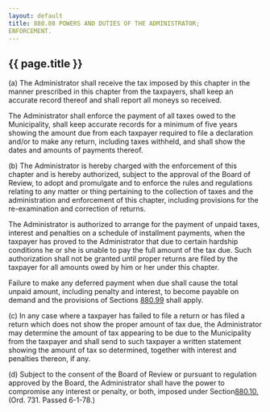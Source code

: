 ```yaml
---
layout: default 
title: 880.08 POWERS AND DUTIES OF THE ADMINISTRATOR;
ENFORCEMENT.
---
```


{{ page.title }}
----------------

​(a) The Administrator shall receive the tax imposed by this chapter in
the manner prescribed in this chapter from the taxpayers, shall keep an
accurate record thereof and shall report all moneys so received.

The Administrator shall enforce the payment of all taxes owed to the
Municipality, shall keep accurate records for a minimum of five years
showing the amount due from each taxpayer required to file a declaration
and/or to make any return, including taxes withheld, and shall show the
dates and amounts of payments thereof.

​(b) The Administrator is hereby charged with the enforcement of this
chapter and is hereby authorized, subject to the approval of the Board
of Review, to adopt and promulgate and to enforce the rules and
regulations relating to any matter or thing pertaining to the collection
of taxes and the administration and enforcement of this chapter,
including provisions for the re-examination and correction of returns.

The Administrator is authorized to arrange for the payment of unpaid
taxes, interest and penalties on a schedule of installment payments,
when the taxpayer has proved to the Administrator that due to certain
hardship conditions he or she is unable to pay the full amount of the
tax due. Such authorization shall not be granted until proper returns
are filed by the taxpayer for all amounts owed by him or her under this
chapter.

Failure to make any deferred payment when due shall cause the total
unpaid amount, including penalty and interest, to become payable on
demand and the provisions of Sections [880.99](3fdcb639.html) shall
apply.

​(c) In any case where a taxpayer has failed to file a return or has
filed a return which does not show the proper amount of tax due, the
Administrator may determine the amount of tax appearing to be due to the
Municipality from the taxpayer and shall send to such taxpayer a written
statement showing the amount of tax so determined, together with
interest and penalties thereon, if any.

​(d) Subject to the consent of the Board of Review or pursuant to
regulation approved by the Board, the Administrator shall have the power
to compromise any interest or penalty, or both, imposed under
Section[880.10.](3fd24c40.html) (Ord. 731. Passed 6-1-78.)
